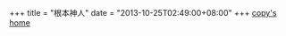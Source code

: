 +++
title = "根本神人"
date = "2013-10-25T02:49:00+08:00"
+++
[copy's home](http://copy.sh/ "copy's home")